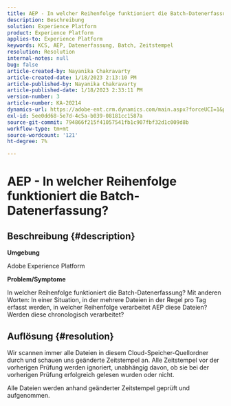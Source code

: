 ```yaml
---
title: AEP - In welcher Reihenfolge funktioniert die Batch-Datenerfassung?
description: Beschreibung
solution: Experience Platform
product: Experience Platform
applies-to: Experience Platform
keywords: KCS, AEP, Datenerfassung, Batch, Zeitstempel
resolution: Resolution
internal-notes: null
bug: false
article-created-by: Nayanika Chakravarty
article-created-date: 1/18/2023 2:13:10 PM
article-published-by: Nayanika Chakravarty
article-published-date: 1/18/2023 2:33:11 PM
version-number: 3
article-number: KA-20214
dynamics-url: https://adobe-ent.crm.dynamics.com/main.aspx?forceUCI=1&pagetype=entityrecord&etn=knowledgearticle&id=e5cd4639-3a97-ed11-aad1-6045bd006b4b
exl-id: 5ee0dd68-5e7d-4c5a-b039-08181cc1587a
source-git-commit: 794866f215f41057541fb1c907fbf32d1c009d8b
workflow-type: tm+mt
source-wordcount: '121'
ht-degree: 7%

---
```


# AEP - In welcher Reihenfolge funktioniert die Batch-Datenerfassung?

## Beschreibung {#description}


<b>Umgebung</b>

Adobe Experience Platform

<b>Problem/Symptome</b>

In welcher Reihenfolge funktioniert die Batch-Datenerfassung? Mit anderen Worten: In einer Situation, in der mehrere Dateien in der Regel pro Tag erfasst werden, in welcher Reihenfolge verarbeitet AEP diese Dateien? Werden diese chronologisch verarbeitet?


## Auflösung {#resolution}


Wir scannen immer alle Dateien in diesem Cloud-Speicher-Quellordner durch und schauen uns geänderte Zeitstempel an. Alle Zeitstempel vor der vorherigen Prüfung werden ignoriert, unabhängig davon, ob sie bei der vorherigen Prüfung erfolgreich gelesen wurden oder nicht.

Alle Dateien werden anhand geänderter Zeitstempel geprüft und aufgenommen.
